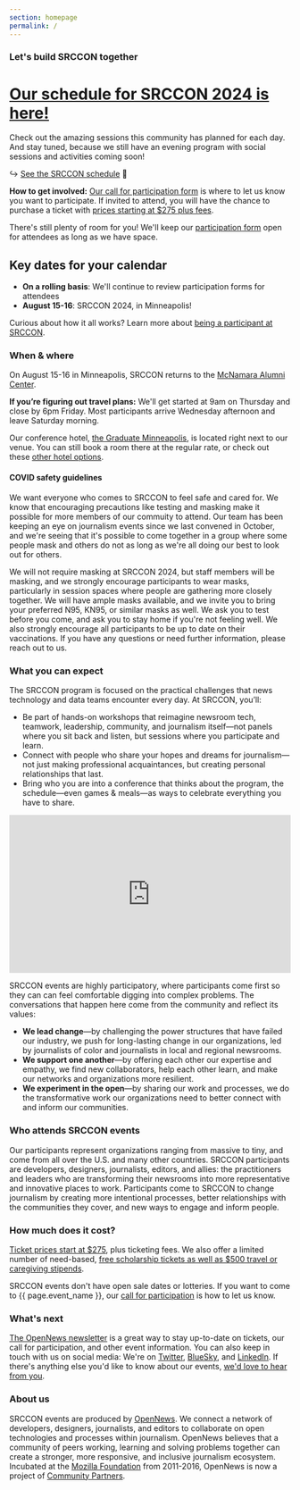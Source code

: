 ```yaml
---
section: homepage
permalink: /
---
```


### Let's build SRCCON together

# [Our schedule for SRCCON 2024 is here!](/schedule)

Check out the amazing sessions this community has planned for each day. And stay tuned, because we still have an evening program with social sessions and activities coming soon!

↪ [See the SRCCON schedule](/schedule) 🎉

**How to get involved:** [Our call for participation form](/participation/form) is where to let us know you want to participate. If invited to attend, you will have the chance to purchase a ticket with [prices starting at $275 plus fees](/attendees/#tickets).

There's still plenty of room for you! We'll keep our [participation form](/participation/form) open for attendees as long as we have space.

## Key dates for your calendar

* **On a rolling basis**: We'll continue to review participation forms for attendees
* **August 15-16**: SRCCON 2024, in Minneapolis!

Curious about how it all works? Learn more about [being a participant at SRCCON](/attendees).

### When & where

On August 15-16 in Minneapolis, SRCCON returns to the [McNamara Alumni Center](https://www.google.com/maps/place/McNamara+Alumni+Center/@44.975199,-93.2301774,17z/data=!3m1!4b1!4m5!3m4!1s0x52b32d18ed516031:0x5f984f594ceab6ad!8m2!3d44.975199!4d-93.2279887). 

**If you’re figuring out travel plans:** We'll get started at 9am on Thursday and close by 6pm Friday. Most participants arrive Wednesday afternoon and leave Saturday morning.

Our conference hotel, [the Graduate Minneapolis](https://www.graduatehotels.com/minneapolis/), is located right next to our venue. You can still book a room there at the regular rate, or check out these [other hotel options](/attendees#lodging).

#### COVID safety guidelines

We want everyone who comes to SRCCON to feel safe and cared for. We know that encouraging precautions like testing and masking make it possible for more members of our commuity to attend. Our team has been keeping an eye on journalism events since we last convened in October, and we're seeing that it's possible to come together in a group where some people mask and others do not as long as we're all doing our best to look out for others.

We will not require masking at SRCCON 2024, but staff members will be masking, and we strongly encourage participants to wear masks, particularly in session spaces where people are gathering more closely together. We will have ample masks available, and we invite you to bring your preferred N95, KN95, or similar masks as well. We ask you to test before you come, and ask you to stay home if you're not feeling well. We also strongly encourage all participants to be up to date on their vaccinations. If you have any questions or need further information, please reach out to us.

### What you can expect

The SRCCON program is focused on the practical challenges that news technology and data teams encounter every day. At SRCCON, you’ll:

* Be part of hands-on workshops that reimagine newsroom tech, teamwork, leadership, community, and journalism itself—not panels where you sit back and listen, but sessions where you participate and learn.
* Connect with people who share your hopes and dreams for journalism—not just making professional acquaintances, but creating personal relationships that last.
* Bring who you are into a conference that thinks about the program, the schedule—even games & meals—as ways to celebrate everything you have to share.

<style>.embed-container { position: relative; padding-bottom: 56.25%; height: 0; overflow: hidden; max-width: 100%; margin-bottom: 1em; } .embed-container iframe, .embed-container object, .embed-container embed { position: absolute; top: 0; left: 0; width: 100%; height: 100%; }</style><div class='embed-container'><iframe src='https://player.vimeo.com/video/180221748' frameborder='0' webkitAllowFullScreen mozallowfullscreen allowFullScreen></iframe></div>

SRCCON events are highly participatory, where participants come first so they can can feel comfortable digging into complex problems. The conversations that happen here come from the community and reflect its values:

* **We lead change**—by challenging the power structures that have failed our industry, we push for long-lasting change in our organizations, led by journalists of color and journalists in local and regional newsrooms.
* **We support one another**—by offering each other our expertise and empathy, we find new collaborators, help each other learn, and make our networks and organizations more resilient.
* **We experiment in the open**—by sharing our work and processes, we do the transformative work our organizations need to better connect with and inform our communities.

### Who attends SRCCON events

Our participants represent organizations ranging from massive to tiny, and come from all over the U.S. and many other countries. SRCCON participants are developers, designers, journalists, editors, and allies: the practitioners and leaders who are transforming their newsrooms into more representative and innovative places to work. Participants come to SRCCON to change journalism by creating more intentional processes, better relationships with the communities they cover, and new ways to engage and inform people.

### How much does it cost?

[Ticket prices start at $275](/attendees/#tickets), plus ticketing fees. We also offer a limited number of need-based, [free scholarship tickets as well as $500 travel or caregiving stipends](/scholarships).

SRCCON events don't have open sale dates or lotteries. If you want to come to {{ page.event_name }}, our [call for participation](/participation/form) is how to let us know.

### What's next

[The OpenNews newsletter](https://opennews.us5.list-manage.com/subscribe?u=71c95e9a43708843d2fdc1f09&id=996e9290cc) is a great way to stay up-to-date on tickets, our call for participation, and other event information. You can also keep in touch with us on social media: We're on [Twitter](https://twitter.com/srccon), [BlueSky](https://bsky.app/profile/opennews.bsky.social), and [LinkedIn](https://www.linkedin.com/company/opennews/). If there's anything else you'd like to know about our events, [we'd love to hear from you](mailto:srccon@opennews.org).

### About us

SRCCON events are produced by [OpenNews](https://opennews.org). We connect a network of developers, designers, journalists, and editors to collaborate on open technologies and processes within journalism. OpenNews believes that a community of peers working, learning and solving problems together can create a stronger, more responsive, and inclusive journalism ecosystem. Incubated at the [Mozilla Foundation](https://www.mozilla.org/en-US/foundation/) from 2011-2016, OpenNews is now a project of [Community Partners](http://communitypartners.org/).
